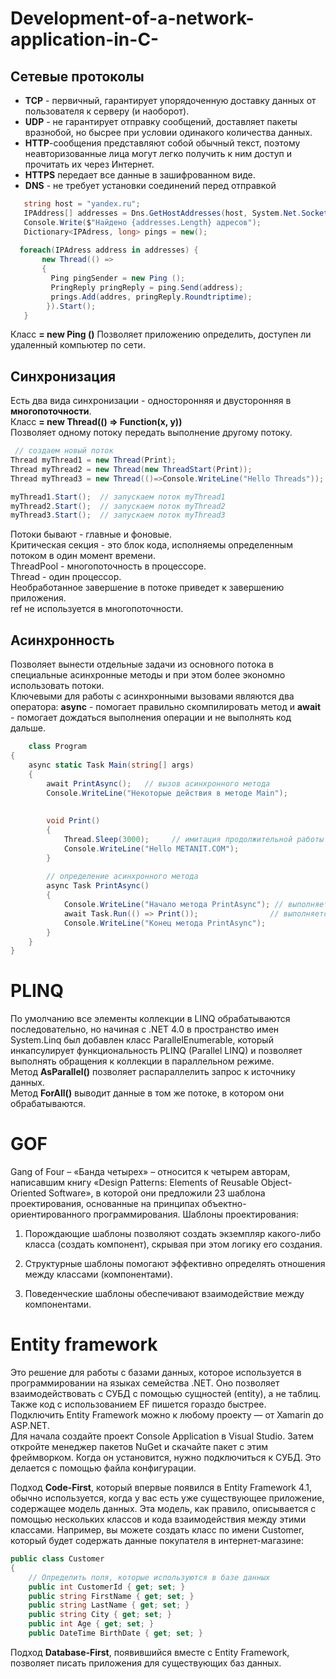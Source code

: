# Development-of-a-network-application-in-C-

## **Сетевые протоколы**
* **TCP** - первичный, гарантирует упорядоченную доставку данных от пользователя к серверу (и наоборот).
* **UDP** - не гарантирует отправку сообщений, доставляет пакеты вразнобой, но бысрее при условии одинакого количества данных.
* **HTTP**-сообщения представляют собой обычный текст, поэтому неавторизованные лица могут легко получить к ним доступ и прочитать их через Интернет.
* **HTTPS** передает все данные в зашифрованном виде.
* **DNS** - не требует установки соединений перед отправкой

 ```C#
    string host = "yandex.ru";
    IPAddress[] addresses = Dns.GetHostAddresses(host, System.Net.Sockets.AddresFamily.InterNetwork);
    Console.Write($"Найдено {addresses.Length} адресов");
    Dictionary<IPAdress, long> pings = new();  
  
   foreach(IPAdress address in addresses) {
        new Thread(() =>
        {
          Ping pingSender = new Ping ();
          PringReply pringReply = ping.Send(address);
          prings.Add(addres, pringReply.Roundtriptime);
         }).Start();
    }
 ```
 Класс **= new Ping ()**
 Позволяет приложению определить, доступен ли удаленный компьютер по сети.
    
  ## **Синхронизация**
  
  Есть два вида синхронизации - односторонняя и двусторонняя в **многопоточности**.  
  Класс **= new Thread(() => Function(x, y))**  
  Позволяет одному потоку передать выполнение другому потоку.  
   ```C#
    // создаем новый поток
  Thread myThread1 = new Thread(Print); 
  Thread myThread2 = new Thread(new ThreadStart(Print));
  Thread myThread3 = new Thread(()=>Console.WriteLine("Hello Threads"));
   
  myThread1.Start();  // запускаем поток myThread1
  myThread2.Start();  // запускаем поток myThread2
  myThread3.Start();  // запускаем поток myThread3
  ```
   Потоки бывают - главные и фоновые.  
   Критическая секция - это блок кода, исполняемы определенным потоком в один момент времени.  
   ThreadPool - многопоточность в процессоре.  
   Thread - один процессор.  
   Необработанное завершение в потоке приведет к завершению приложения.  
   ref не используется в многопоточности.  

  ## **Асинхронность**
  
  Позволяет вынести отдельные задачи из основного потока в специальные асинхронные методы и при этом более экономно использовать потоки.  
  Ключевыми для работы с асинхронными вызовами являются два оператора: **async** - помогает правильно скомпилировать метод и **await** - помогает дождаться выполнения операции и не выполнять код дальше.

```C#
    class Program
{
    async static Task Main(string[] args)
    {
        await PrintAsync();   // вызов асинхронного метода
        Console.WriteLine("Некоторые действия в методе Main");
 
 
        void Print()
        {
            Thread.Sleep(3000);     // имитация продолжительной работы
            Console.WriteLine("Hello METANIT.COM");
        }
 
        // определение асинхронного метода
        async Task PrintAsync()
        {
            Console.WriteLine("Начало метода PrintAsync"); // выполняется синхронно
            await Task.Run(() => Print());                // выполняется асинхронно
            Console.WriteLine("Конец метода PrintAsync");
        }
    }
}
```

# **PLINQ**
По умолчанию все элементы коллекции в LINQ обрабатываются последовательно, но начиная с .NET 4.0 в пространство имен System.Linq был добавлен класс ParallelEnumerable, который инкапсулирует функциональность PLINQ (Parallel LINQ) и позволяет выполнять обращения к коллекции в параллельном режиме.  
Метод **AsParallel()** позволяет распараллелить запрос к источнику данных.  
Метод **ForAll()** выводит данные в том же потоке, в котором они обрабатываются.  

  # **GOF**
Gang of Four – «Банда четырех» – относится к четырем авторам, написавшим книгу «Design Patterns: Elements of Reusable Object-Oriented Software», в которой они предложили 23 шаблона проектирования, основанные на принципах объектно-ориентированного программирования.
Шаблоны проектирования:

1. Порождающие шаблоны позволяют создать экземпляр какого-либо класса (создать компонент), скрывая при этом логику его создания.

2. Структурные шаблоны помогают эффективно определять отношения между классами (компонентами).

3. Поведенческие шаблоны обеспечивают взаимодействие между компонентами.

# **Entity framework**
Это решение для работы с базами данных, которое используется в программировании на языках семейства .NET. Оно позволяет взаимодействовать с СУБД с помощью сущностей (entity), а не таблиц. Также код с использованием EF пишется гораздо быстрее.  
Подключить Entity Framework можно к любому проекту — от Xamarin до ASP.NET.  
Для начала создайте проект Console Application в Visual Studio. Затем откройте менеджер пакетов NuGet и  скачайте пакет с этим фреймворком. Когда он установится, нужно подключиться к СУБД. Это делается с помощью файла конфигурации.  

Подход **Code-First**, который впервые появился в Entity Framework 4.1, обычно используется, когда у вас есть уже существующее приложение, содержащее модель данных. Эта модель, как правило, описывается с помощью нескольких классов и кода взаимодействия между этими классами. Например, вы можете создать класс по имени Customer, который будет содержать данные покупателя в интернет-магазине:
```C#
public class Customer
{
    // Определить поля, которые используются в базе данных
    public int CustomerId { get; set; }
    public string FirstName { get; set; }
    public string LastName { get; set; }
    public string City { get; set; }
    public int Age { get; set; }
    public DateTime BirthDate { get; set; }
```
Подход **Database-First**, появившийся вместе c Entity Framework, позволяет писать приложения для существующих баз данных. 
